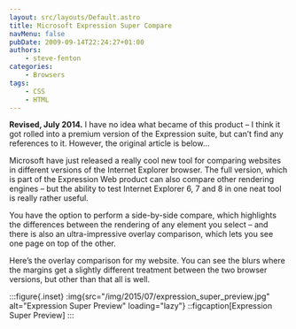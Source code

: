 ```yaml
---
layout: src/layouts/Default.astro
title: Microsoft Expression Super Compare
navMenu: false
pubDate: 2009-09-14T22:24:27+01:00
authors:
    - steve-fenton
categories:
    - Browsers
tags:
    - CSS
    - HTML
---
```


**Revised, July 2014.** I have no idea what became of this product – I think it got rolled into a premium version of the Expression suite, but can’t find any references to it. However, the original article is below…

Microsoft have just released a really cool new tool for comparing websites in different versions of the Internet Explorer browser. The full version, which is part of the Expression Web product can also compare other rendering engines – but the ability to test Internet Explorer 6, 7 and 8 in one neat tool is really rather useful.

You have the option to perform a side-by-side compare, which highlights the differences between the rendering of any element you select – and there is also an ultra-impressive overlay comparison, which lets you see one page on top of the other.

Here’s the overlay comparison for my website. You can see the blurs where the margins get a slightly different treatment between the two browser versions, but other than that all is well.

:::figure{.inset}
:img{src="/img/2015/07/expression_super_preview.jpg" alt="Expression Super Preview" loading="lazy"}
::figcaption[Expression Super Preview]
:::